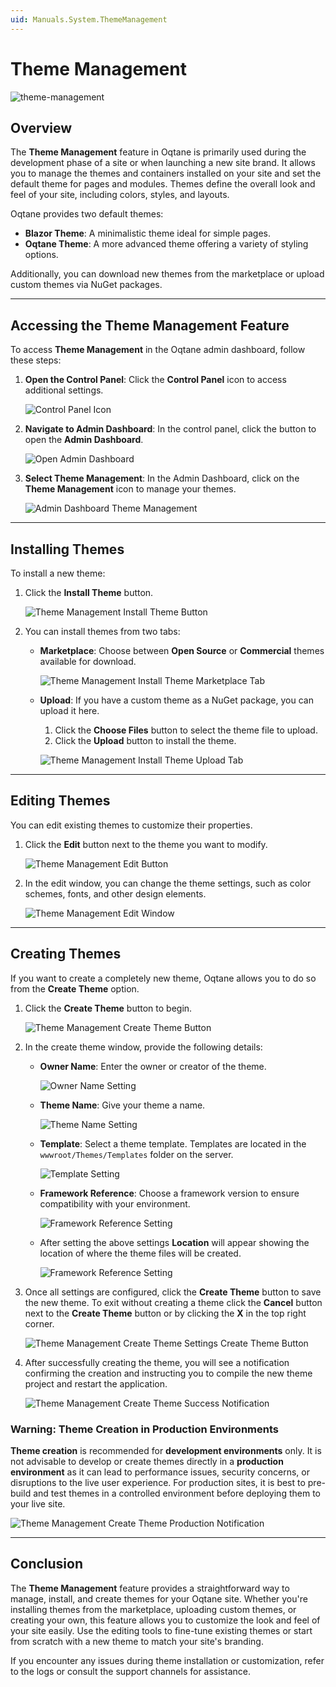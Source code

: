 ```yaml
---
uid: Manuals.System.ThemeManagement
---
```


# Theme Management

![theme-management](./assets/theme-management.png)

## Overview

The **Theme Management** feature in Oqtane is primarily used during the development phase of a site or when launching a new site brand. It allows you to manage the themes and containers installed on your site and set the default theme for pages and modules. Themes define the overall look and feel of your site, including colors, styles, and layouts.

Oqtane provides two default themes:

- **Blazor Theme**: A minimalistic theme ideal for simple pages.
- **Oqtane Theme**: A more advanced theme offering a variety of styling options.

Additionally, you can download new themes from the marketplace or upload custom themes via NuGet packages.

---

## Accessing the Theme Management Feature

To access **Theme Management** in the Oqtane admin dashboard, follow these steps:

1. **Open the Control Panel**: Click the **Control Panel** icon to access additional settings.

   ![Control Panel Icon](./assets/control-panel-button.png)

2. **Navigate to Admin Dashboard**: In the control panel, click the button to open the **Admin Dashboard**.

   ![Open Admin Dashboard](./assets/control-panel-admin-dashboard-button.png)

3. **Select Theme Management**: In the Admin Dashboard, click on the **Theme Management** icon to manage your themes.

   ![Admin Dashboard Theme Management](./assets/admin-dashboard-theme-management.png)

---

## Installing Themes

To install a new theme:

1. Click the **Install Theme** button.

   ![Theme Management Install Theme Button](./assets/theme-management-install-theme-button.png)

2. You can install themes from two tabs:
   - **Marketplace**: Choose between **Open Source** or **Commercial** themes available for download.

     ![Theme Management Install Theme Marketplace Tab](./assets/theme-management-install-theme-marketplace.png)

   - **Upload**: If you have a custom theme as a NuGet package, you can upload it here.
     1. Click the **Choose Files** button to select the theme file to upload.
     2. Click the **Upload** button to install the theme.

     ![Theme Management Install Theme Upload Tab](./assets/theme-management-install-theme-upload.png)

---

## Editing Themes

You can edit existing themes to customize their properties.

1. Click the **Edit** button next to the theme you want to modify.

   ![Theme Management Edit Button](./assets/theme-management-edit-button.png)

2. In the edit window, you can change the theme settings, such as color schemes, fonts, and other design elements.

   ![Theme Management Edit Window](./assets/theme-management-edit.png)

---

## Creating Themes

If you want to create a completely new theme, Oqtane allows you to do so from the **Create Theme** option.

1. Click the **Create Theme** button to begin.

   ![Theme Management Create Theme Button](./assets/theme-management-create-theme-button.png)

2. In the create theme window, provide the following details:

   - **Owner Name**: Enter the owner or creator of the theme.

     ![Owner Name Setting](./assets/theme-management-create-theme-settings-owner-name.png)

   - **Theme Name**: Give your theme a name.

     ![Theme Name Setting](./assets/theme-management-create-theme-settings-theme-name.png)

   - **Template**: Select a theme template. Templates are located in the `wwwroot/Themes/Templates` folder on the server.

     ![Template Setting](./assets/theme-management-create-theme-settings-template.png)

   - **Framework Reference**: Choose a framework version to ensure compatibility with your environment.

     ![Framework Reference Setting](./assets/theme-management-create-theme-settings-framework-reference.png)

   - After setting the above settings **Location** will appear showing the location of where the theme files will be created.

     ![Framework Reference Setting](./assets/theme-management-create-theme-settings-location.png)

3. Once all settings are configured, click the **Create Theme** button to save the new theme.  To exit without creating a theme click the **Cancel** button next to the **Create Theme** button or by clicking the **X** in the top right corner.

   ![Theme Management Create Theme Settings Create Theme Button](./assets/theme-management-create-theme-settings-create-theme-button.png)

4. After successfully creating the theme, you will see a notification confirming the creation and instructing you to compile the new theme project and restart the application.

   ![Theme Management Create Theme Success Notification](./assets/theme-management-create-theme-created-success-notification.png)


### **Warning**: Theme Creation in Production Environments

**Theme creation** is recommended for **development environments** only. It is not advisable to develop or create themes directly in a **production environment** as it can lead to performance issues, security concerns, or disruptions to the live user experience. For production sites, it is best to pre-build and test themes in a controlled environment before deploying them to your live site.

   ![Theme Management Create Theme Production Notification](./assets/theme-management-create-theme-production-notification.png)

---

## Conclusion

The **Theme Management** feature provides a straightforward way to manage, install, and create themes for your Oqtane site. Whether you're installing themes from the marketplace, uploading custom themes, or creating your own, this feature allows you to customize the look and feel of your site easily. Use the editing tools to fine-tune existing themes or start from scratch with a new theme to match your site's branding.

If you encounter any issues during theme installation or customization, refer to the logs or consult the support channels for assistance.
